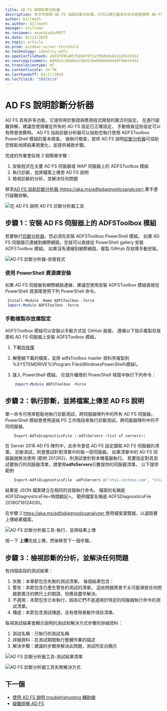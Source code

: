 ```yaml
---
title: AD FS 說明診斷分析器
description: 本文件說明 AD FS 協助診斷分析器，它可以執行基本的方式檢查使用 AD FS 診斷 PowerShell 模組。
author: billmath
ms.author: billmath
manager: mtillman
ms.reviewer: anandyadavMSFT
ms.date: 02/13/2019
ms.topic: article
ms.prod: windows-server-threshold
ms.technology: identity-adfs
ms.openlocfilehash: a5b5f895a0575094f8f1af950bde82e1d56325b2
ms.sourcegitcommit: 0d0b32c8986ba7db9536e0b8648d4ddf9b03e452
ms.translationtype: HT
ms.contentlocale: zh-TW
ms.lasthandoff: 04/17/2019
ms.locfileid: "59829119"
---
```

# <a name="ad-fs-help-diagnostics-analyzer"></a>AD FS 說明診斷分析器

AD FS 具有許多功能，它提供用於驗證與應用程式開發的廣泛的設定。 在進行疑難排解，建議您使用確定所有的 AD FS 設定已正確設定。 手動檢查這些設定可以有時會很費時。 AD FS 協助診斷分析器可以協助您執行使用 ADFSToolbox PowerShell 模組的基本檢查。 後執行檢查，提供 AD FS 說明[診斷分析器](https://aka.ms/adfsdiagnosticsanalyzer)可協助您輕鬆地將結果視覺化，並提供補救步驟。

完成的作業會採用 3 個簡單步驟：

1. 安裝程式在主要 AD FS 伺服器或 WAP 伺服器上的 ADFSToolbox 模組
2. 執行診斷，並將檔案上傳至 AD FS 說明
3. 檢視診斷的分析，並解決任何問題

移至[AD FS 協助診斷分析器 (https://aka.ms/adfsdiagnosticsanalyzer) ](https://aka.ms/adfsdiagnosticsanalyzer)著手進行疑難排解。

![在 AD FS 說明 AD FS 診斷分析器工具](media/ad-fs-diagonostics-analyzer/home.png)

## <a name="step-1-setup-the-adfstoolbox-module-on-ad-fs-server"></a>步驟 1：安裝 AD FS 伺服器上的 ADFSToolbox 模組

若要執行[診斷分析器](https://aka.ms/adfsdiagnosticsanalyzer)，您必須先安裝 ADFSToolbox PowerShell 模組。 如果 AD FS 伺服器已連線到網際網路，您就可以直接從 PowerShell gallery 安裝 ADFSToolbox 模組。 如果沒有連線到網際網路，複製 GitHub 存放庫手動安裝。 

![AD FS 診斷分析器-安裝程式](media/ad-fs-diagonostics-analyzer/step1.png)

### <a name="setup-using-powershell-gallery"></a>使用 PowerShell 資源庫安裝

如果 AD FS 伺服器有網際網路連線，建議您使用安裝 ADFSToolbox 模組直接從 PowerShell 資源庫使用下列 PowerShell 命令。
 
   ```powershell 
    Install-Module -Name ADFSToolbox -force
    Import-Module ADFSToolbox -force
   ```
### <a name="setup-manually-by-cloning-the-repository"></a>手動複製存放庫設定

ADFSToolbox 模組可以安裝以手動方式從 GitHub 直接。 遵循以下指示複製存放庫和 AD FS 伺服器上安裝 ADFSToolbox 模組。

1. 下載[存放庫](https://github.com/Microsoft/adfsToolbox/archive/master.zip)
2. 解壓縮下載的檔案，並將 adfsToolbox master 資料夾複製到 %SYSTEMDRIVE%\\Program Files\\WindowsPowerShell\\模組\\。
3. 匯入 PowerShell 模組。 在提升權限的 PowerShell 視窗中執行下列命令：
 
   ```powershell 
    Import-Module ADFSToolbox -Force
   ```

## <a name="step-2-execute-the-diagnostics-and-upload-the-file-to-ad-fs-help"></a>步驟 2：執行診斷，並將檔案上傳至 AD FS 說明

單一命令可用來輕鬆地執行診斷測試，跨伺服器陣列中的所有 AD FS 伺服器。 PowerShell 模組會使用遠端 PS 工作階段來執行診斷測試，跨伺服器陣列中的不同伺服器。

```powershell
    Export-AdfsDiagnosticsFile [-adfsServers <list of servers>]
```

在 Server 2016 AD FS 陣列中，此命令會從 AD FS 設定讀取 AD FS 伺服器的清單。 診斷測試，則會嘗試針對清單中的每一部伺服器。 如果清單中的 AD FS 伺服器就無法使用 (範例 2012R2)，則測試會針對本機電腦執行。 若要指定對其測試要執行的伺服器清單，請使用**adfsServers**引數提供的伺服器清單。 以下提供範例

```powershell
    Export-AdfsDiagnosticsFile -adfsServers @("sts1.contoso.com", "sts2.contoso.com", "sts3.contoso.com")
```

結果是 JSON 檔案建立在相同的目錄執行命令。 檔案的名稱是 ADFSDiagnosticsFile\<時間戳記\>。 範例檔案名稱是 ADFSDiagnosticsFile 20180716124030。

在步驟 2 [ https://aka.ms/adfsdiagnosticsanalyzer ](https://aka.ms/adfsdiagnosticsanalyzer)使用檔案瀏覽器，以選取要上傳結果檔案。

![AD FS 診斷分析器工具-執行，並將結果上傳](media/ad-fs-diagonostics-analyzer/step2.png)

按一下 **上傳**完成上傳，然後移至下一個步驟。

## <a name="step-3-view-diagnostics-analysis-and-resolve-any-issues"></a>步驟 3：檢視診斷的分析，並解決任何問題

有四個區段的測試結果：

1. 失敗：本章節包含失敗的測試清單。 每個結果包含：
2. 警告：本節包含已產生警告的測試的清單。 這些問題將會不太可能導致任何問題更廣泛的標尺上的驗證，但應該盡早解決。
3. 不適用：本節包含已未執行，因為它們不是適用於特定的伺服器執行命令的測試清單。
4. 傳遞：本節包含測試傳遞，且有使用者動作項目清單。

每項測試結果會顯示說明的測試和解決方式步驟的詳細資料：

1. 測試名稱：已執行的測試名稱
2. 詳細資料：在測試期間執行整體作業的描述
3. 解決步驟：建議的步驟來解決此問題，測試所反白顯示

![AD FS 診斷分析器工具-測試結果清單](media/ad-fs-diagonostics-analyzer/step3a.png)

![AD FS 診斷分析器工具失敗解決方式](media/ad-fs-diagonostics-analyzer/step3b.png)

## <a name="next"></a>下一個

- [使用 AD FS 說明 troublehshooting 輔助線](https://aka.ms/adfshelp/troubleshooting )
- [疑難排解 AD FS](ad-fs-tshoot-overview.md)

 
